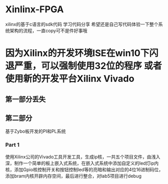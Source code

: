 # Xinlinx-FPGA
xilinx的基于c语言的sdk代码
学习代码分享
希望还是自己写代码体验一下整个系统架构的流程，一直copy可不是件好事哦

因为Xilinx的开发环境ISE在win10下闪退严重，可以强制使用32位的程序
或者使用新的开发平台Xilinx Vivado
=======

## 第一部分丢失

## 第二部分

基于Zybo板开发的PI和PL系统

### Part 1

使用Xilinx公司的Vivado工具开发工具，生成ip核，一共五个项目文件，由浅入深，制作一个简单的板上嵌入式系统，在嵌入式系统中添加自定义的led灯ip内核，添加Gpio核控制开关和按钮控制led等的亮暗和输出对应的4位16进制码位，添加bram内核开辟内存空间，最后进行整合，对lab5项目进行debug

